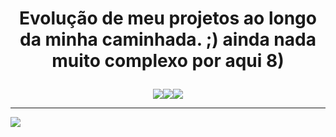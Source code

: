# <p align="center">Evolução de meu projetos ao longo da minha caminhada. ;) ainda nada muito complexo por aqui 8)</p>

<p align="center"><img src="https://img.shields.io/badge/HTML5-E34F26?style=for-the-badge&logo=html5&logoColor=white"><img src="https://img.shields.io/badge/CSS3-1572B6?style=for-the-badge&logo=css3&logoColor=white"><img src="https://img.shields.io/badge/JavaScript-323330?style=for-the-badge&logo=javascript&logoColor=F7DF1E"></p><hr>

[![](https://github-readme-stats.vercel.app/api/pin/?username=gabrie1lira&repo=Projetos-Intermediarios-Front-End&bg_color=000&text_color=fff&title_color=a3f)](https://github.com/gabrie1lira/Projetos-Intermediarios-Front-End)
